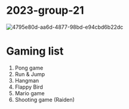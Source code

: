 # 2023-group-21

![4795e80d-aa6d-4877-98bd-e94cbd6b22dc](https://user-images.githubusercontent.com/98585910/216386547-6db125e5-ad1d-4ecb-8519-f05d4a7d57d1.JPG)




# Gaming list 
1. Pong game
2. Run & Jump
3. Hangman
4. Flappy Bird 
5. Mario game
6. Shooting game (Raiden)
